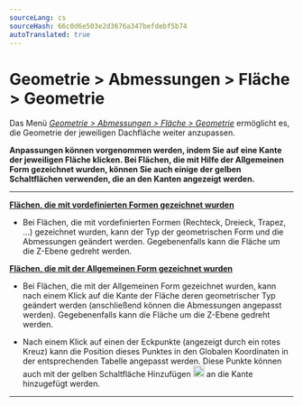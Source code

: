 ```yaml
---
sourceLang: cs
sourceHash: 66c0d6e503e2d3676a347befdebf5b74
autoTranslated: true
---
```


<h1>Geometrie &gt; Abmessungen &gt; Fläche &gt; Geometrie</h1>

  <p> Das Menü <u><i>Geometrie &gt; Abmessungen &gt; Fläche &gt; Geometrie</i></u> ermöglicht es, die Geometrie der jeweiligen Dachfläche weiter anzupassen. 

  <p>
  <b>
  Anpassungen können vorgenommen werden, indem Sie auf eine Kante der jeweiligen Fläche klicken. Bei Flächen, die mit Hilfe der Allgemeinen Form gezeichnet wurden, können Sie auch einige der gelben Schaltflächen verwenden, die an den Kanten angezeigt werden.
  </b>
  </p>

  <hr class="main"> <!-- Vodorovná čára jako oddělovač sekce -->

  <p><b><u>Flächen, die mit vordefinierten Formen gezeichnet wurden</u></b></p>
  
  <ul>
  <li>
  <p>
  Bei Flächen, die mit vordefinierten Formen (Rechteck, Dreieck, Trapez, ...) gezeichnet wurden, kann der Typ der geometrischen Form und die Abmessungen geändert werden. Gegebenenfalls kann die Fläche um die Z-Ebene gedreht werden.
  </p>
  </li>
  </ul>

  <p><b><u>Flächen, die mit der Allgemeinen Form gezeichnet wurden</u></b></p>

  <ul>
  <li>
  <p>
  Bei Flächen, die mit der Allgemeinen Form gezeichnet wurden, kann nach einem Klick auf die Kante der Fläche deren geometrischer Typ geändert werden (anschließend können die Abmessungen angepasst werden). Gegebenenfalls kann die Fläche um die Z-Ebene gedreht werden.
  </p>
  </li>
  <li>
  <p>
  Nach einem Klick auf einen der Eckpunkte (angezeigt durch ein rotes Kreuz) kann die Position dieses Punktes in den Globalen Koordinaten in der entsprechenden Tabelle angepasst werden.
  Diese Punkte können auch mit der gelben Schaltfläche Hinzufügen 
  <img src="img/AddButtonRound.png" alt="AddButtonRound.png" width="20"> an die Kante hinzugefügt werden.

  </ul>

  <hr class="main"> <!-- Vodorovná čára jako oddělovač sekce -->

<!-- product: HiStruct Roofs -->